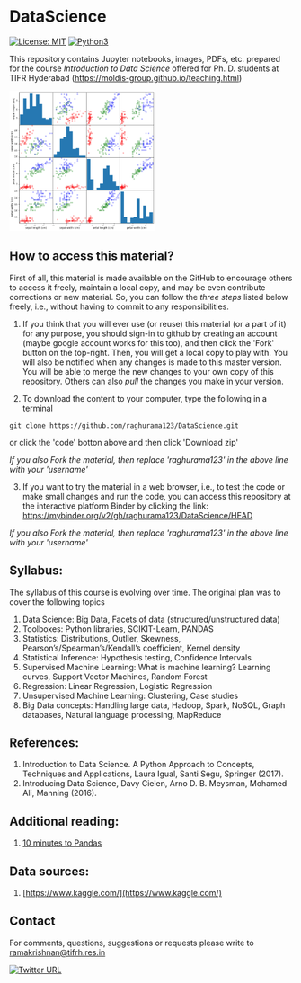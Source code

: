 # DataScience

[![License: MIT](https://img.shields.io/badge/License-MIT-yellow.svg)](https://opensource.org/licenses/MIT)
[![Python3](https://img.shields.io/badge/Language-Python3-red.svg)](https://www.python.org/download/releases/3.0/)

This repository contains Jupyter notebooks, images, PDFs, etc. prepared for the course _Introduction to Data Science_ offered for Ph. D. students at TIFR Hyderabad (https://moldis-group.github.io/teaching.html)

<img src="images/iris_corr.png"  height="250" class="center">

## How to access this material?

First of all, this material is made available on the GitHub to encourage others to access it freely, maintain a local copy, and may be even contribute corrections or new material. So, you can follow the _three steps_ listed below freely, i.e., without having to commit to any responsibilities. 

1. If you think that you will ever use (or reuse) this material (or a part of it) for any purpose, you should sign-in to github by creating an account (maybe google account works for this too), and then click the 'Fork' button on the top-right. Then, you will get a local copy to play with. You will also be notified when any changes is made to this master version. You will be able to merge the new changes to your own copy of this repository. Others can also _pull_ the changes you make in your version.

2. To download the content to your computer, type the following in a terminal

```
git clone https://github.com/raghurama123/DataScience.git
```

or click the 'code' botton above and then click 'Download zip'

_If you also Fork the material, then replace 'raghurama123' in the above line with your 'username'_

3. If you want to try the material in a web browser, i.e., to test the code or make small changes and run the code, you can access this repository at the interactive platform Binder by clicking the link: https://mybinder.org/v2/gh/raghurama123/DataScience/HEAD

_If you also Fork the material, then replace 'raghurama123' in the above line with your 'username'_

## Syllabus: 
The syllabus of this course is evolving over time. The original plan was to cover the following topics

1. Data Science: Big Data, Facets of data (structured/unstructured data)   
2. Toolboxes: Python libraries, SCIKIT-Learn, PANDAS    
3. Statistics: Distributions, Outlier, Skewness, Pearson’s/Spearman’s/Kendall’s coefficient, Kernel density    
4. Statistical Inference: Hypothesis testing, Confidence Intervals    
5. Supervised Machine Learning: What is machine learning? Learning curves, Support Vector Machines, Random Forest    
6. Regression: Linear Regression, Logistic Regression      
7. Unsupervised Machine Learning: Clustering, Case studies    
8. Big Data concepts: Handling large data, Hadoop, Spark, NoSQL, Graph databases, Natural language processing, MapReduce    

## References:     
1. Introduction to Data Science. A Python Approach to Concepts, Techniques and Applications, Laura Igual, Santi Segu, Springer (2017).
2. Introducing Data Science, Davy Cielen, Arno D. B. Meysman, Mohamed Ali, Manning (2016).      

## Additional reading:    
1. [10 minutes to Pandas](https://pandas.pydata.org/docs/user_guide/10min.html#)   
 
## Data sources:    
1. [https://www.kaggle.com/](https://www.kaggle.com/)

## Contact
For comments, questions, suggestions or requests please write to ramakrishnan@tifrh.res.in 

[![Twitter URL](https://img.shields.io/twitter/url/https/twitter.com/raghurama123.svg?style=social&label=%20%40raghurama123)](https://twitter.com/raghurama123)
